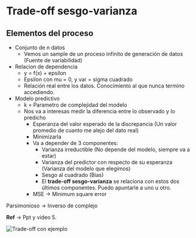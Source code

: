 # Trade-off sesgo-varianza

## Elementos del proceso

* Conjunto de n datos
	* Vemos un sample de un proceso infinito de generación de datos (Fuente de variabilidad)
* Relacion de dependencia
	* y = f(x) + epsilon
	* Epsilon con mu = 0, y var = sigma cuadrado
	* Relación real entre los datos. Conocimiento al que nunca termino accediendo.
* Modelo predictivo
	* k = Parametro de complejidad del modelo
	* Nos va a interesas medir la diferencia entre lo observado y lo predicho
		* Esperanza del valor esperado de la discrepancia (Un valor promedio de cuanto me alejo del dato real)
		* Minimizarla
		* Va a depender de 3 componentes:
			* Varianza irreductible (No depende del modelo, siempre va a estar)
			* Varianza del predictor con respecto de su esperanza (Varianza del modelo que elegimos)
			* Sesgo al cuadrado (Bias)
			* El **trade-off sesgo-varianza** se relaciona con estos dos últimos componentes. Puedo apuntarle a uno u otro. 
		* MSE -> Minimum square error


Parsimonioso -> Inverso de complejo


**Ref** -> Ppt y video 5.

![Trade-off con ejemplo](https://github.com/[username]/[reponame]/blob/[branch]/image.jpg?raw=true)
